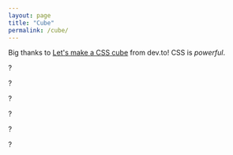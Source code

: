 ```yaml
---
layout: page
title: "Cube"
permalink: /cube/
---
```

Big thanks to [Let's make a CSS cube](https://dev.to/joeattardi/let-s-make-a-css-cube-1fed) from dev.to! CSS is _powerful_.

<div class="cube-container">
    <div class="cube">
        <div class="face front"><p>?</p></div>
        <div class="face back"><p>?</p></div>
        <div class="face left"><p>?</p></div>
        <div class="face right"><p>?</p></div>
        <div class="face top"><p>?</p></div>
        <div class="face bottom"><p>?</p></div>
    </div>
</div>
